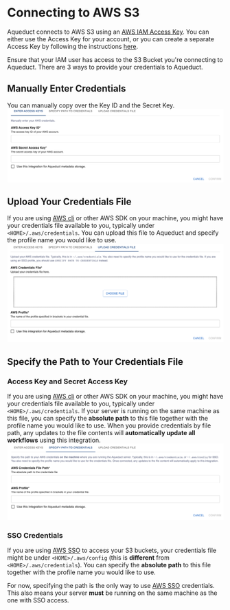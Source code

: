 # Connecting to AWS S3

Aqueduct connects to AWS S3 using an [AWS IAM Access Key](https://docs.aws.amazon.com/general/latest/gr/aws-sec-cred-types.html). You can either use the Access Key for your account, or you can create a separate Access Key by following the instructions [here](https://docs.aws.amazon.com/general/latest/gr/aws-sec-cred-types.html#access-keys-and-secret-access-keys).&#x20; 

Ensure that your IAM user has access to the S3 Bucket you're connecting to Aqueduct. There are 3 ways to provide your credentials to Aqueduct.

## Manually Enter Credentials
You can manually copy over the Key ID and the Secret Key.
![](<../../.gitbook/assets/integration_s3_credential_manual.png>)

## Upload Your Credentials File
If you are using [AWS cli](https://aws.amazon.com/cli/) or other AWS SDK on your machine, you might have your credentials file available to you, typically under `<HOME>/.aws/credentials`. You can upload this file to Aqueduct and specify the profile name you would like to use.
![](<../../.gitbook/assets/integration_s3_credential_upload.png>)

## Specify the Path to Your Credentials File
### Access Key and Secret Access Key
If you are using [AWS cli](https://aws.amazon.com/cli/) or other AWS SDK on your machine, you might have your credentials file available to you, typically under `<HOME>/.aws/credentials`. If your server is running on the same machine as this file, you can specify the **absolute path** to this file together with the profile name you would like to use. When you provide credentials by file path, any updates to the file contents will **automatically update all workflows** using this integration.
![](<../../.gitbook/assets/integration_s3_credential_path.png>)

### SSO Credentials
If you are using [AWS SSO](https://aws.amazon.com/iam/identity-center/) to access your S3 buckets, your credentials file might be under `<HOME>/.aws/config` (this is **different** from `<HOME>/.aws/credentials`). You can specify the **absolute path** to this file together with the profile name you would like to use.

For now, specifying the path is the only way to use [AWS SSO](https://aws.amazon.com/iam/identity-center/) credentials. This also means your server **must** be running on the same machine as the one with SSO access.

